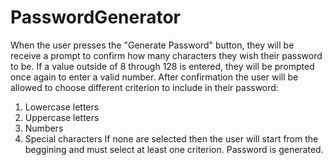 # PasswordGenerator
When the user presses the "Generate Password" button, they will be receive a prompt to confirm how many characters they wish their password to be.
If a value outside of 8 through 128 is entered, they will be prompted once again to enter a valid number.
After confirmation the user will be allowed to choose different criterion to include in their password:
1. Lowercase letters
2. Uppercase letters
3. Numbers
4. Special characters
If none are selected then the user will start from the beggining and must select at least one criterion.
Password is generated.
